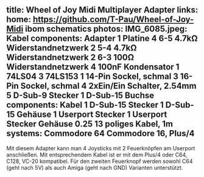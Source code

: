 title: Wheel of Joy Midi Multiplayer Adapter
links:
    home: https://github.com/T-Pau/Wheel-of-Joy-Midi
    ibom
    schematics
photos:
    IMG_6085.jpeg: Kabel
components: Adapter
    1 Platine
    4 6-5 4.7kΩ Widerstandnetzwerk
    2 5-4 4.7kΩ Widerstandnetzwerk
    2 6-3 100Ω Widerstandnetzwerk
    4 100nF Kondensator
    1 74LS04
    3 74LS153
    1 14-Pin Sockel, schmal
    3 16-Pin Sockel, schmal
    4 2xEin/Ein Schalter, 2.54mm
    5 D-Sub-9 Stecker
    1 D-Sub-15 Buchse
components: Kabel
    1 D-Sub-15 Stecker
    1 D-Sub-15 Gehäuse
    1 Userport Stecker
    1 Userport Stecker Gehäuse
    0.25 13 poliges Kabel, 1m
systems:
    Commodore 64
    Commodore 16, Plus/4
---
Mit diesem Adapter kann man 4 Joysticks mit 2 Feuerknöpfen am Userport anschließen. Mit entsprechendem Kabel ist er mit dem Plus/4 oder C64, C128, VC-20 kompatibel. Für den zweiten Feuerknopf werden sowohl C64 (geht nach 5V) als auch Amiga (geht nach GND) Varianten unterstützt.
